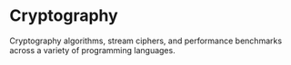 # Cryptography
Cryptography algorithms, stream ciphers, and performance benchmarks across a variety of programming languages.
